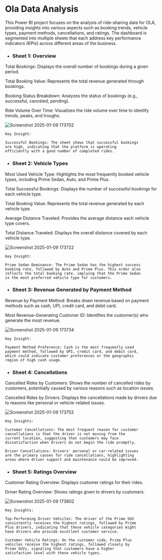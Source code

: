# Ola Data Analysis 
This Power BI project focuses on the analysis of ride-sharing data for OLA, providing insights into various aspects such as booking trends, vehicle types, payment methods, cancellations, and ratings. The dashboard is segmented into multiple sheets that each address key performance indicators (KPIs) across different areas of the business.

- ### Sheet 1: Overview
Total Bookings: Displays the overall number of bookings during a given period.

Total Booking Value: Represents the total revenue generated through bookings.

Booking Status Breakdown: Analyzes the status of bookings (e.g., successful, canceled, pending).

Ride Volume Over Time: Visualizes the ride volume over time to identify trends, peaks, and troughs.

![Screenshot 2025-01-09 173702](https://github.com/user-attachments/assets/4fdf6bad-b962-4f84-966c-ccd3dbfd81dd)

    Key Insight:

    Successful Bookings: The sheet shows that successful bookings 
    are high, indicating that the platform is operating 
    efficiently with a good number of completed rides.



- ### Sheet 2: Vehicle Types

Most Used Vehicle Type: Highlights the most frequently booked vehicle types, including Prime Sedan, Auto, and Prime Plus.

Total Successful Bookings: Displays the number of successful bookings for each vehicle type.

Total Booking Value: Represents the total revenue generated by each vehicle type.

Average Distance Traveled: Provides the average distance each vehicle type covers.

Total Distance Traveled: Displays the overall distance covered by each vehicle type.

![Screenshot 2025-01-09 173722](https://github.com/user-attachments/assets/67ad14be-82de-4c42-984b-08bf724e0dca)

    Key Insight:

    Prime Sedan Dominance: The Prime Sedan has the highest success 
    booking rate, followed by Auto and Prime Plus. This order also 
    reflects the total booking rate, implying that the Prime Sedan 
    is the most preferred vehicle type for customers.


- ### Sheet 3: Revenue Generated by Payment Method

Revenue by Payment Method: Breaks down revenue based on payment methods such as cash, UPI, credit card, and debit card.

Most Revenue-Generating Customer ID: Identifies the customer(s) who generate the most revenue.

![Screenshot 2025-01-09 173734](https://github.com/user-attachments/assets/04cbd5c8-e2f1-449e-8e1b-b9087c2dd547)


    Key Insight:

    Payment Method Preference: Cash is the most frequently used 
    payment method, followed by UPI, credit card, and debit card, 
    which could indicate customer preferences or the geographic 
    region of high cash usage.


- ### Sheet 4: Cancellations

Cancelled Rides by Customers: Shows the number of cancelled rides by customers, potentially caused by various reasons such as location issues.

Cancelled Rides by Drivers: Displays the cancellations made by drivers due to reasons like personal or vehicle-related issues.

![Screenshot 2025-01-09 173752](https://github.com/user-attachments/assets/b538aa72-c572-4bec-89fb-bea084cf2b61)

    Key Insights:

    Customer Cancellations: The most frequent reason for customer 
    cancellations is that the driver is not moving from the 
    current location, suggesting that customers may face 
    dissatisfaction when drivers do not begin the ride promptly.

    Driver Cancellations: Drivers' personal or car-related issues 
    are the primary causes for ride cancellations, highlighting 
    areas where driver support and maintenance could be improved.

- ### Sheet 5: Ratings Overview

Customer Rating Overview: Displays customer ratings for their rides.

Driver Rating Overview: Shows ratings given to drivers by customers.

![Screenshot 2025-01-09 173802](https://github.com/user-attachments/assets/0e1eacf5-9bd4-42ba-8ab3-b43944110cbc)

    Key Insights:

    Top-Performing Driver Vehicles: The driver of the Prime SUV 
    consistently receives the highest ratings, followed by Prime 
    Plus drivers, indicating that these vehicle categories might 
    have drivers who provide excellent customer service.

    Customer Vehicle Ratings: On the customer side, Prime Plus 
    vehicles receive the highest ratings, followed closely by 
    Prime SUVs, signaling that customers have a higher 
    satisfaction level with these vehicle types.
